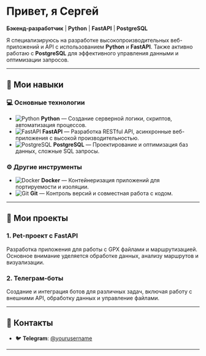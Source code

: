 # Привет, я Сергей

**Бэкенд-разработчик** | **Python** | **FastAPI** | **PostgreSQL**

Я специализируюсь на разработке высокопроизводительных веб-приложений и API с использованием **Python** и **FastAPI**. Также активно работаю с **PostgreSQL** для эффективного управления данными и оптимизации запросов.

---

## 🚀 Мои навыки

### 💻 Основные технологии

- ![Python](https://img.shields.io/badge/-Python-3776AB?style=flat&logo=python&logoColor=white) **Python** — Создание серверной логики, скриптов, автоматизация процессов.
- ![FastAPI](https://img.shields.io/badge/-FastAPI-009688?style=flat&logo=fastapi&logoColor=white) **FastAPI** — Разработка RESTful API, асинхронные веб-приложения с высокой производительностью.
- ![PostgreSQL](https://img.shields.io/badge/-PostgreSQL-336791?style=flat&logo=postgresql&logoColor=white) **PostgreSQL** — Проектирование и оптимизация баз данных, сложные SQL запросы.

### ⚙️ Другие инструменты

- ![Docker](https://img.shields.io/badge/-Docker-2496ED?style=flat&logo=docker&logoColor=white) **Docker** — Контейнеризация приложений для портируемости и изоляции.
- ![Git](https://img.shields.io/badge/-Git-F05032?style=flat&logo=git&logoColor=white) **Git** — Контроль версий и совместная работа с кодом.

---

## 📂 Мои проекты

### 1. **Pet-проект с FastAPI**
Разработка приложения для работы с GPX файлами и маршрутизацией. Основное внимание уделяется обработке данных, анализу маршрутов и визуализации.

### 2. **Телеграм-боты**
Создание и интеграция ботов для различных задач, включая работу с внешними API, обработку данных и управление файлами.

---

## 💬 Контакты

- 🐦 **Telegram**: [@yourusername](https://t.me/grandmaslippers)

---
